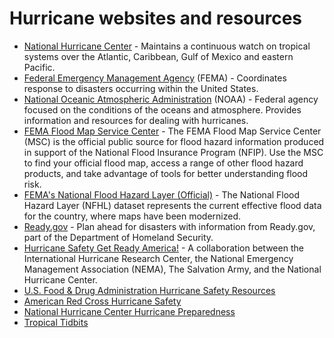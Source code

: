 # Hurricane websites and resources

- [National Hurricane Center](http://www.nhc.noaa.gov/) - Maintains a continuous watch on tropical systems over the Atlantic, Caribbean, Gulf of Mexico and eastern Pacific.
- [Federal Emergency Management Agency](http://www.fema.gov/) (FEMA) - Coordinates response to disasters occurring within the United States.
- [National Oceanic Atmospheric Administration](http://www.noaa.gov/) (NOAA) - Federal agency focused on the conditions of the oceans and atmosphere. Provides information and resources for dealing with hurricanes.
- [FEMA Flood Map Service Center](https://msc.fema.gov/portal) - The FEMA Flood Map Service Center (MSC) is the official public source for flood hazard information produced in support of the National Flood Insurance Program (NFIP). Use the MSC to find your official flood map, access a range of other flood hazard products, and take advantage of tools for better understanding flood risk.
- [FEMA's National Flood Hazard Layer (Official)](http://fema.maps.arcgis.com/home/webmap/viewer.html?useExisting=1) - The National Flood Hazard Layer (NFHL) dataset represents the current effective flood data for the country, where maps have been modernized.
- [Ready.gov](https://www.ready.gov/hurricanes) - Plan ahead for disasters with information from Ready.gov, part of the Department of Homeland Security.
- [Hurricane Safety Get Ready America!](http://hurricanesafety.org/) - A collaboration between the International Hurricane Research Center, the National Emergency Management Association (NEMA), The Salvation Army, and the National Hurricane Center.
- [U.S. Food & Drug Administration Hurricane Safety Resources](https://www.fda.gov/NewsEvents/PublicHealthFocus/ucm317232.htm)
- [American Red Cross Hurricane Safety](http://www.redcross.org/get-help/how-to-prepare-for-emergencies/types-of-emergencies/hurricane)
- [National Hurricane Center Hurricane Preparedness](http://www.nhc.noaa.gov/prepare/ready.php)
- [Tropical Tidbits](https://www.tropicaltidbits.com/)